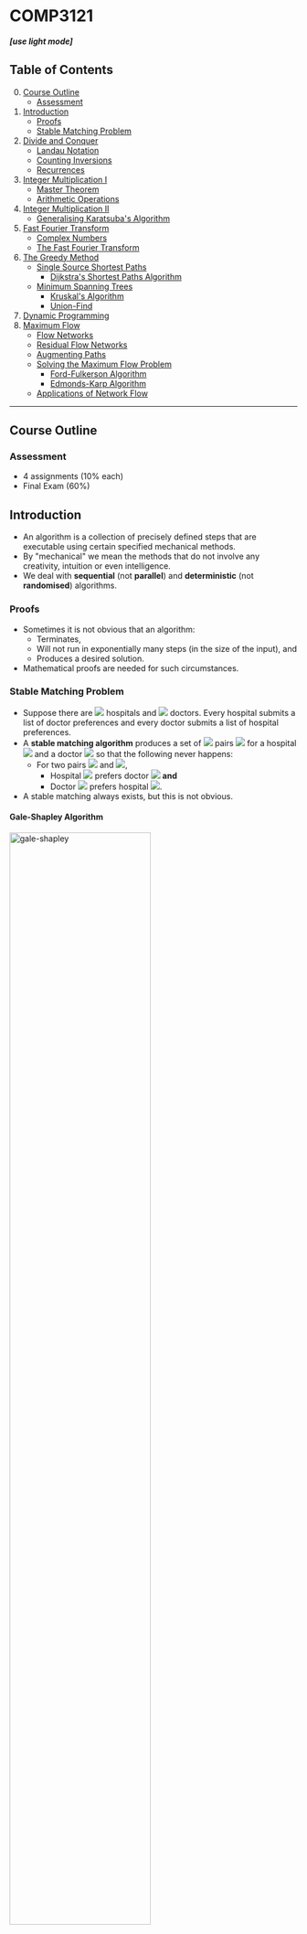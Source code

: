 # COMP3121

***[use light mode]***

## Table of Contents

0. [Course Outline](#course-outline)
    - [Assessment](#assessment)
1. [Introduction](#introduction)
    - [Proofs](#proofs)
    - [Stable Matching Problem](#stable-matching-problem)
2. [Divide and Conquer](#divide-and-conquer)
    - [Landau Notation](#landau-notation)
    - [Counting Inversions](#counting-inversions)
    - [Recurrences](#recurrences)
3. [Integer Multiplication I](#integer-multiplication-i)
    - [Master Theorem](#master-theorem)
    - [Arithmetic Operations](#arithmetic-operations)
4. [Integer Multiplication II](#integer-multiplication-ii)
    - [Generalising Karatsuba's Algorithm](#generalising-karatsubas-algorithm)
5. [Fast Fourier Transform](#fast-fourier-transform)
    - [Complex Numbers](#complex-numbers)
    - [The Fast Fourier Transform](#the-fast-fourier-transform)
6. [The Greedy Method](#the-greedy-method)
    - [Single Source Shortest Paths](#single-source-shortest-paths)
        * [Dijkstra's Shortest Paths Algorithm](#dijkstras-shortest-paths-algorithm)
    - [Minimum Spanning Trees](#minimum-spanning-trees)
        * [Kruskal's Algorithm](#kruskals-algorithm)
        * [Union-Find](#union-find)
7. [Dynamic Programming](#dynamic-programming)
8. [Maximum Flow](#maximum-flow)
    - [Flow Networks](#flow-networks)
    - [Residual Flow Networks](#residual-flow-networks)
    - [Augmenting Paths](#augmenting-paths)
    - [Solving the Maximum Flow Problem](#solving-the-maximum-flow-problem)
        * [Ford-Fulkerson Algorithm](#ford-fulkerson-algorithm)
        * [Edmonds-Karp Algorithm](#edmonds-karp-algorithm)
    - [Applications of Network Flow](#applications-of-network-flow)

***

## Course Outline

### Assessment

* 4 assignments (10% each)
* Final Exam (60%)

## Introduction

* An algorithm is a collection of precisely defined steps that are executable using certain specified mechanical methods.
* By "mechanical" we mean the methods that do not involve any creativity, intuition or even intelligence.
* We deal with **sequential** (not **parallel**) and **deterministic** (not **randomised**) algorithms.

### Proofs

* Sometimes it is not obvious that an algorithm:
    - Terminates,
    - Will not run in exponentially many steps (in the size of the input), and
    - Produces a desired solution.
* Mathematical proofs are needed for such circumstances.

### Stable Matching Problem

* Suppose there are <img src="https://render.githubusercontent.com/render/math?math=n"> hospitals and <img src="https://render.githubusercontent.com/render/math?math=n"> doctors. Every hospital submits a list of doctor preferences and every doctor submits a list of hospital preferences.
* A **stable matching algorithm** produces a set of <img src="https://render.githubusercontent.com/render/math?math=n"> pairs <img src="https://render.githubusercontent.com/render/math?math=(h, d)"> for a hospital <img src="https://render.githubusercontent.com/render/math?math=h"> and a doctor <img src="https://render.githubusercontent.com/render/math?math=d"> so that the following never happens:
    - For two pairs <img src="https://render.githubusercontent.com/render/math?math=p = (h, d)"> and <img src="https://render.githubusercontent.com/render/math?math=p' = (h', d')">,
        * Hospital <img src="https://render.githubusercontent.com/render/math?math=h"> prefers doctor <img src="https://render.githubusercontent.com/render/math?math=d'"> **and**
        * Doctor <img src="https://render.githubusercontent.com/render/math?math=d'"> prefers hospital <img src="https://render.githubusercontent.com/render/math?math=h">.
* A stable matching always exists, but this is not obvious.

#### Gale-Shapley Algorithm

<img src="images/gale-shapley.png" alt="gale-shapley" width="70%"/>

* Claims to prove:
    - The algorithm terminates after <img src="https://render.githubusercontent.com/render/math?math=\le n^2"> iterations of the loop.
    - The algorithm produces a matching.
    - The matching is stable.

## Divide and Conquer

### Landau Notation

#### Big-O Notation

* We say <img src="https://render.githubusercontent.com/render/math?math=f(n) = O(g(n))"> if there exists positive constants <img src="https://render.githubusercontent.com/render/math?math=C"> and <img src="https://render.githubusercontent.com/render/math?math=N"> such that <img src="https://render.githubusercontent.com/render/math?math=0 \le f(n) \le C g(n)"> for all <img src="https://render.githubusercontent.com/render/math?math=n \ge N">.
* <img src="https://render.githubusercontent.com/render/math?math=g(n)"> is said to be an **asymptotic upper bound** for <img src="https://render.githubusercontent.com/render/math?math=f(n)">.
* Useful to (over-)estimate the complexity of a particular algorithm.

#### Big-<img src="https://render.githubusercontent.com/render/math?math=\Omega"> Notation

* We say <img src="https://render.githubusercontent.com/render/math?math=f(n) = \Omega(g(n))"> if there exists positive constants <img src="https://render.githubusercontent.com/render/math?math=C"> and <img src="https://render.githubusercontent.com/render/math?math=N"> such that <img src="https://render.githubusercontent.com/render/math?math=0 \le C g(n) \le f(n)"> for all <img src="https://render.githubusercontent.com/render/math?math=n \ge N">.
* <img src="https://render.githubusercontent.com/render/math?math=g(n)"> is said to be an **asymptotic lower bound** for <img src="https://render.githubusercontent.com/render/math?math=f(n)">.
* Useful to say that an algorithm runs in at least <img src="https://render.githubusercontent.com/render/math?math=\Omega(g(n))">.

#### Properties

* <img src="https://render.githubusercontent.com/render/math?math=f(n) = \Omega(g(n))"> if and only if <img src="https://render.githubusercontent.com/render/math?math=g(n) = O(f(n))">.
* We say <img src="https://render.githubusercontent.com/render/math?math=f(n) = \Theta(g(n))"> if <img src="https://render.githubusercontent.com/render/math?math=f(n) = O(g(n))"> and <img src="https://render.githubusercontent.com/render/math?math=f(n) = \Omega(g(n))">. That is, <img src="https://render.githubusercontent.com/render/math?math=f(n)"> and <img src="https://render.githubusercontent.com/render/math?math=g(n)"> have the same asymptotic growth rate.
* **Sum property:**
    - If <img src="https://render.githubusercontent.com/render/math?math=f_1 = O(g_1)"> and <img src="https://render.githubusercontent.com/render/math?math=f_2 = O(g_2)">, then <img src="https://render.githubusercontent.com/render/math?math=f_1 %2B f_2 = O(g_1 %2B g_2)">.
* **Product property:**
    - If <img src="https://render.githubusercontent.com/render/math?math=f_1 = O(g_1)"> and <img src="https://render.githubusercontent.com/render/math?math=f_2 = O(g_2)">, then <img src="https://render.githubusercontent.com/render/math?math=f_1 \cdot f_2 = O(g_1 \cdot g_2)">.
    - If <img src="https://render.githubusercontent.com/render/math?math=f = O(g)"> and <img src="https://render.githubusercontent.com/render/math?math=\lambda"> is a constant, then <img src="https://render.githubusercontent.com/render/math?math=\lambda \cdot f = O(g)">.
* These properties also hold for <img src="https://render.githubusercontent.com/render/math?math=\Omega">, <img src="https://render.githubusercontent.com/render/math?math=\Theta">, <img src="https://render.githubusercontent.com/render/math?math=o">, or <img src="https://render.githubusercontent.com/render/math?math=\omega">.
* <img src="https://render.githubusercontent.com/render/math?math=\log_a{n} = \Theta(\log_b{n})">, that is, logarithms of any base are interchangeable in asymptotic notation. For this reason we typically write <img src="https://render.githubusercontent.com/render/math?math=\log{n}"> instead.

### Counting Inversions

* Suppose there are <img src="https://render.githubusercontent.com/render/math?math=m"> users ranking the same set of <img src="https://render.githubusercontent.com/render/math?math=n"> movies. We want to determine for any two users <img src="https://render.githubusercontent.com/render/math?math=A"> and <img src="https://render.githubusercontent.com/render/math?math=B"> how similar their tastes are.
* Enumerate the movies on <img src="https://render.githubusercontent.com/render/math?math=B">'s list. For movie <img src="https://render.githubusercontent.com/render/math?math=i"> on <img src="https://render.githubusercontent.com/render/math?math=B">'s list we denote the position of that movie on <img src="https://render.githubusercontent.com/render/math?math=A">'s list as <img src="https://render.githubusercontent.com/render/math?math=a(i)">.

![inversions](images/inversions.png)

* A good measure of the degree of similarity between users <img src="https://render.githubusercontent.com/render/math?math=A"> and <img src="https://render.githubusercontent.com/render/math?math=B"> is to count the number of **inversions**.
* Inversions are the total number of pairs of movies <img src="https://render.githubusercontent.com/render/math?math=i">, <img src="https://render.githubusercontent.com/render/math?math=j"> such that movie <img src="https://render.githubusercontent.com/render/math?math=i"> precedes movie <img src="https://render.githubusercontent.com/render/math?math=j"> on <img src="https://render.githubusercontent.com/render/math?math=B">'s list but movie <img src="https://render.githubusercontent.com/render/math?math=j"> is higher than movie <img src="https://render.githubusercontent.com/render/math?math=i"> on <img src="https://render.githubusercontent.com/render/math?math=A">'s list.
    - That is, <img src="https://render.githubusercontent.com/render/math?math=i < j"> but <img src="https://render.githubusercontent.com/render/math?math=a(i) > a(j)">.
    - For example, 4 and 7 form an inversion because <img src="https://render.githubusercontent.com/render/math?math=5 = a(7) < a(4) = 8">.
* The brute force approach is a quadratic time algorithm <img src="https://render.githubusercontent.com/render/math?math=T(n) = \Theta(n^2)">. A divide and conquer approach can achieve time <img src="https://render.githubusercontent.com/render/math?math=O(n\log{n})">.
* We do a modified **merge sort** algorithm where we count inversions at the merge step.

![inversion-counting](images/inversion-counting.png)

* Each time we reach an element of <img src="https://render.githubusercontent.com/render/math?math=A_{hi}">, each remaining element to be merged in <img src="https://render.githubusercontent.com/render/math?math=A_{lo}"> counts as an inversion. In this diagram, when we merge 6 there are 5 remaining elements in <img src="https://render.githubusercontent.com/render/math?math=A_{lo}"> so we add 5 inversions.
* We add this number of inversions (across <img src="https://render.githubusercontent.com/render/math?math=A_{lo}"> and <img src="https://render.githubusercontent.com/render/math?math=A_{hi}">) to the number of inversions within <img src="https://render.githubusercontent.com/render/math?math=A_{lo}"> and <img src="https://render.githubusercontent.com/render/math?math=A_{hi}"> themselves.

### Recurrences

* Recurrences arise in estimations of time complexity of divide and conquer algorithms.
* Counting inversions in an array <img src="https://render.githubusercontent.com/render/math?math=A"> of size <img src="https://render.githubusercontent.com/render/math?math=n"> requires recursing on each half of the array (<img src="https://render.githubusercontent.com/render/math?math=A_{lo}"> and <img src="https://render.githubusercontent.com/render/math?math=A_{hi}">) and counting inversions across the partition in linear time.
    - <img src="https://render.githubusercontent.com/render/math?math=T(n) = 2T(\frac{n}{2}) %2B cn">
* Suppose a divide and conquer algorithm reduces a problem of size <img src="https://render.githubusercontent.com/render/math?math=n"> to <img src="https://render.githubusercontent.com/render/math?math=a"> many problems of smaller size <img src="https://render.githubusercontent.com/render/math?math=n/b"> with overhead cost <img src="https://render.githubusercontent.com/render/math?math=f(n)"> to split up the problem and combine the solutions.
    - <img src="https://render.githubusercontent.com/render/math?math=T(n) = aT(\frac{n}{b}) %2B f(n)">
    - Depth of recursion <img src="https://render.githubusercontent.com/render/math?math=\log_b{n}">
* To estimate an algorithm's efficiency we do not need the exact solution of a recurrence. We only need the **growth rate** of the solution (asymptotic behaviour) and the approximate **sizes of the constants** involved. (**Master Theorem**)

## Integer Multiplication I

### Master Theorem

* <img src="https://render.githubusercontent.com/render/math?math=T(n) = aT(\frac{n}{b}) %2B f(n)">
* Define the **critical exponent** <img src="https://render.githubusercontent.com/render/math?math=c^* = \log_b{a}"> and the **critical polynomial** <img src="https://render.githubusercontent.com/render/math?math=n^{c^*}">.

#### Theorem

> 1. If <img src="https://render.githubusercontent.com/render/math?math=f(n) = O(n^{c^* - \epsilon})"> for some <img src="https://render.githubusercontent.com/render/math?math=\epsilon > 0">, then <img src="https://render.githubusercontent.com/render/math?math=T(n) = \Theta(n^{c^*})">.
> 2. If <img src="https://render.githubusercontent.com/render/math?math=f(n) = \Theta(n^{c^*})">, then <img src="https://render.githubusercontent.com/render/math?math=T(n) = \Theta(n^{c^*}\log{n})">.
> 3. If <img src="https://render.githubusercontent.com/render/math?math=f(n) = \Omega(n^{c^* %2B \epsilon})"> for some <img src="https://render.githubusercontent.com/render/math?math=\epsilon > 0">, **and** for some <img src="https://render.githubusercontent.com/render/math?math=c < 1"> and some <img src="https://render.githubusercontent.com/render/math?math=n_0">, <img src="https://render.githubusercontent.com/render/math?math=af(\frac{n}{b}) \leq cf(n)"> holds for all <img src="https://render.githubusercontent.com/render/math?math=n > n_0">, then <img src="https://render.githubusercontent.com/render/math?math=T(n) = \Theta(f(n))">.
> 4. If none of these conditions hold, the Master Theorem is not applicable.

* <img src="https://render.githubusercontent.com/render/math?math=f(n) = \Omega(n^{c^* %2B \epsilon})"> is a consequence of <img src="https://render.githubusercontent.com/render/math?math=af(\frac{n}{b}) \leq cf(n)">.

#### Example

* Let <img src="https://render.githubusercontent.com/render/math?math=T(n) = 4T(\frac{n}{2}) %2B n">.
* The critical exponent is <img src="https://render.githubusercontent.com/render/math?math=c^* = \log_b{a} = \log_2{4} = 2"> so the critical polynomial is <img src="https://render.githubusercontent.com/render/math?math=n^2">.
* <img src="https://render.githubusercontent.com/render/math?math=f(n) = n = O(n^{2 - \epsilon})"> for small <img src="https://render.githubusercontent.com/render/math?math=\epsilon">. (**Case 1**)
* Therefore <img src="https://render.githubusercontent.com/render/math?math=T(n) = \Theta(n^2)">.

### Arithmetic Operations

#### Addition

```
  C C C C C    carry
    X X X X X  first integer
+   X X X X X  second integer
-------------
  X X X X X X  result
```

* Adding 3 bits can be done in constant time and so the entire algorithm runs in linear time <img src="https://render.githubusercontent.com/render/math?math=O(n)">.
* There is no asymptotically faster algorithm to add two <img src="https://render.githubusercontent.com/render/math?math=n">-bit numbers because we have to read every bit of the input.

#### Multiplication

```
        X X X X  first integer
      * X X X X  second integer
      ---------
        X X X X  O(n^2) intermediate operations:
      X X X X      O(n^2) elementary multiplications
    X X X X        O(n^2) elementary additions
  X X X X
---------------
X X X X X X X X  result of length 2n
```

* Assume two `X`'s can be multiplied in <img src="https://render.githubusercontent.com/render/math?math=O(1)"> time.
* The above procedure runs in time <img src="https://render.githubusercontent.com/render/math?math=O(n^2)">.
* It is not known whether we can multiply two <img src="https://render.githubusercontent.com/render/math?math=n">-bit numbers in linear time.
* We can use divide and conquer to achieve faster than quadratic time.

#### Applying Divide and Conquer to Multiplication of Large Integers

* Split the two input numbers <img src="https://render.githubusercontent.com/render/math?math=A"> and <img src="https://render.githubusercontent.com/render/math?math=B"> into halves:
    - <img src="https://render.githubusercontent.com/render/math?math=A_0, B_0"> - the least significant <img src="https://render.githubusercontent.com/render/math?math=n/2"> bits.
    - <img src="https://render.githubusercontent.com/render/math?math=A_1, B_1"> - the most significant <img src="https://render.githubusercontent.com/render/math?math=n/2"> bits.
* <img src="https://render.githubusercontent.com/render/math?math=A = A_1 2^{n/2} %2B A_0">
* <img src="https://render.githubusercontent.com/render/math?math=B = B_1 2^{n/2} %2B B_0">
* <img src="https://render.githubusercontent.com/render/math?math=AB = A_1 B_1 2^n %2B (A_1 B_0 %2B A_0 B_1) 2^{n/2} %2B A_0 B_0">
* The 4 products <img src="https://render.githubusercontent.com/render/math?math=A_1 B_1">, <img src="https://render.githubusercontent.com/render/math?math=A_1 B_0">, <img src="https://render.githubusercontent.com/render/math?math=A_0 B_1"> and <img src="https://render.githubusercontent.com/render/math?math=A_0 B_0"> can be calculated recursively in the same manner.
* Each multiplication of two <img src="https://render.githubusercontent.com/render/math?math=n"> digit numbers is replaced by four multiplications of <img src="https://render.githubusercontent.com/render/math?math=n/2"> digit numbers. With the linear overhead to shift and add: <img src="https://render.githubusercontent.com/render/math?math=T(n) = 4T(n/2) %2B cn">.
* The critical exponent <img src="https://render.githubusercontent.com/render/math?math=c^* = \log_2{4} = 2"> so the critical polynomial is <img src="https://render.githubusercontent.com/render/math?math=n^2">. Then, <img src="https://render.githubusercontent.com/render/math?math=f(n) = cn = O(n^{2 - \epsilon})">. (**Case 1**)
* Therefore <img src="https://render.githubusercontent.com/render/math?math=T(n) = \Theta(n^2)">. We gained nothing from divide and conquer.

#### The Karatsuba Trick

* In 1960, Anatoly Karatsuba found an algorithm (later called "divide and conquer") that multiplies two <img src="https://render.githubusercontent.com/render/math?math=n">-digit numbers in <img src="https://render.githubusercontent.com/render/math?math=\Theta(n^{\log_2{3}}) \approx \Theta(n^{1.58...})">.
* Previously we saw that <img src="https://render.githubusercontent.com/render/math?math=AB = A_1 B_1 2^n %2B (A_1 B_0 %2B A_0 B_1) 2^{n/2} %2B A_0 B_0">.
* But rearranging, <img src="https://render.githubusercontent.com/render/math?math=AB = A_1 B_1 2^n %2B ((A_1 %2B A_0)(B_1 %2B B_0) - A_1 B_1 - A_0 B_0) 2^{n/2} %2B A_0 B_0">.
    - We save one multiplication at each round of recursion.
* 3 products <img src="https://render.githubusercontent.com/render/math?math=A_1 B_1">, <img src="https://render.githubusercontent.com/render/math?math=A_0 B_0"> and <img src="https://render.githubusercontent.com/render/math?math=(A_1 %2B A_0)(B_1 %2B B_0)">.
* <img src="https://render.githubusercontent.com/render/math?math=T(n) = 3T(n/2) %2B cn \implies T(n) = \Theta(n^{\log_2{3}}) = o(n^2)">

## Integer Multiplication II

### Generalising Karatsuba's Algorithm

* We try dividing the numbers <img src="https://render.githubusercontent.com/render/math?math=A">, <img src="https://render.githubusercontent.com/render/math?math=B"> into 3 pieces. With <img src="https://render.githubusercontent.com/render/math?math=k = n/3">,
    - <img src="https://render.githubusercontent.com/render/math?math=A = A_2 2^{2k} %2B A_1 2^k %2B A_0">, and
    - <img src="https://render.githubusercontent.com/render/math?math=B = B_2 2^{2k} %2B B_1 2^k %2B B_0">.
* The product <img src="https://render.githubusercontent.com/render/math?math=AB"> yields 5 coefficients and 9 products:
    - <img src="https://render.githubusercontent.com/render/math?math=AB = A_2 B_2 2^{4k} %2B (A_2 B_1 %2B A_1 B_2) 2^{3k} %2B (A_2 B_0 %2B A_1 B_1 %2B A_0 B_2) 2^{2k} %2B (A_1 B_0 %2B A_0 B_1) 2^k %2B A_0 B_0">
    - <img src="https://render.githubusercontent.com/render/math?math=C_4 = A_2 B_2">
    - <img src="https://render.githubusercontent.com/render/math?math=C_3 = A_2 B_1 %2B A_1 B_2">
    - <img src="https://render.githubusercontent.com/render/math?math=C_2 = A_2 B_0 %2B A_1 B_1 %2B A_0 B_2">
    - <img src="https://render.githubusercontent.com/render/math?math=C_1 = A_1 B_0 %2B A_0 B_1">
    - <img src="https://render.githubusercontent.com/render/math?math=C_0 = A_0 B_0">
    - These coefficients resemble **multiplying polynomials**.
* Write <img src="https://render.githubusercontent.com/render/math?math=P_A(x) = A_2 x^2 %2B A_1 x %2B A_0"> and <img src="https://render.githubusercontent.com/render/math?math=P_B(x) = B_2 x^2 %2B B_1 x %2B B_0"> where <img src="https://render.githubusercontent.com/render/math?math=A = P_A(2^k)"> and <img src="https://render.githubusercontent.com/render/math?math=B = P_B(2^k)">. We seek the coefficients of <img src="https://render.githubusercontent.com/render/math?math=P_C(x) = P_A(x) P_B(x)">.
* Let <img src="https://render.githubusercontent.com/render/math?math=P_C(x) = C_4 x^4 %2B C_3 x^3 %2B C_2 x^2 %2B C_1 x %2B C_0">.
* Since <img src="https://render.githubusercontent.com/render/math?math=P_C(x)"> is of degree 4, we need 5 values to **uniquely determine** it. For simplicity, we choose <img src="https://render.githubusercontent.com/render/math?math=-2, -1, 0, 1, 2">.
* We reconstruct <img src="https://render.githubusercontent.com/render/math?math=P_C(x)"> by evaluating <img src="https://render.githubusercontent.com/render/math?math=P_C(-2) = P_A(-2) P_B(-2)"> and <img src="https://render.githubusercontent.com/render/math?math=P_C(-1)">, <img src="https://render.githubusercontent.com/render/math?math=P_C(0)">, <img src="https://render.githubusercontent.com/render/math?math=P_C(1)">, <img src="https://render.githubusercontent.com/render/math?math=P_C(2)"> in a similar way.
* For <img src="https://render.githubusercontent.com/render/math?math=P_A(x) = A_2x^2 %2B A_1x %2B A_0"> we have,
    - <img src="https://render.githubusercontent.com/render/math?math=P_A(-2) = 4A_2 - 2A_1 %2B A_0">
    - <img src="https://render.githubusercontent.com/render/math?math=P_A(-1) = A_2 - A_1 %2B A_0">
    - <img src="https://render.githubusercontent.com/render/math?math=P_A(0) = A_0">
    - <img src="https://render.githubusercontent.com/render/math?math=P_A(1) = A_2 %2B A_1 %2B A_0">
    - <img src="https://render.githubusercontent.com/render/math?math=P_A(2) = 4A_2 %2B 2A_1 %2B A_0">
    - These only involve a constant number of additions (linear time).
* We require only 5 multiplications of large <img src="https://render.githubusercontent.com/render/math?math=n/3">-bit numbers:
    - <img src="https://render.githubusercontent.com/render/math?math=P_C(-2) = P_A(-2)P_B(-2)">
    - <img src="https://render.githubusercontent.com/render/math?math=P_C(-1) = P_A(-1)P_B(-1)">
    - <img src="https://render.githubusercontent.com/render/math?math=P_C(0) = P_A(0)P_B(0)">
    - <img src="https://render.githubusercontent.com/render/math?math=P_C(1) = P_A(1)P_B(1)">
    - <img src="https://render.githubusercontent.com/render/math?math=P_C(2) = P_A(2)P_B(2)">
* To go from these 5 values to the coefficients that we seek, we solve a system of 5 linear equations in 5 variables:
    - <img src="https://render.githubusercontent.com/render/math?math=P_C(-2) = C_4(-2)^4 %2B C_3(-2)^3 %2B C_2(-2)^2 %2B C_1(-2) %2B C_0">
    - <img src="https://render.githubusercontent.com/render/math?math=P_C(-1) = C_4(-1)^4 %2B C_3(-1)^3 %2B C_2(-1)^2 %2B C_1(-1) %2B C_0">
    - <img src="https://render.githubusercontent.com/render/math?math=P_C(0) = C_4(0)^4 %2B C_3(0)^3 %2B C_2(0)^2 %2B C_1(0) %2B C_0">
    - <img src="https://render.githubusercontent.com/render/math?math=P_C(1) = C_4(1)^4 %2B C_3(1)^3 %2B C_2(1)^2 %2B C_1(1) %2B C_0">
    - <img src="https://render.githubusercontent.com/render/math?math=P_C(2) = C_4(2)^4 %2B C_3(2)^3 %2B C_2(2)^2 %2B C_1(2) %2B C_0">
* Using Gaussian elimination,
    * <img src="https://render.githubusercontent.com/render/math?math=C_0 = P_C(0)">
    * <img src="https://render.githubusercontent.com/render/math?math=C_1 = \frac{1}{12}[P_C(-2) - 8P_C(-1) %2B 8P_C(1) - P_C(2)]">
    * <img src="https://render.githubusercontent.com/render/math?math=C_2 = \frac{1}{24}[-P_C(-2) %2B 16P_C(-1) - 30P_C(0) %2B 16P_C(1) - P_C(2)]">
    * <img src="https://render.githubusercontent.com/render/math?math=C_3 = \frac{1}{12}[-P_C(-2) %2B 2P_C(-1) - 2P_C(1) %2B P_C(2)]">
    * <img src="https://render.githubusercontent.com/render/math?math=C_4 = \frac{1}{24}[P_C(-2) - 4P_C(-1) %2B 6P_C(0) - 4P_C(1) %2B P_C(2)]">
    * These expressions do not involve any multiplications of two large numbers and thus can be done in linear <img src="https://render.githubusercontent.com/render/math?math=O(n)"> time, where <img src="https://render.githubusercontent.com/render/math?math=n"> is the number of bits.
* With these coefficients, we can form the polynomial <img src="https://render.githubusercontent.com/render/math?math=P_C(x)"> and then compute <img src="https://render.githubusercontent.com/render/math?math=P_C(2^k)"> in linear time using bitwise shifts of the coefficients and a constant number of additions.
* Thus, we obtain <img src="https://render.githubusercontent.com/render/math?math=AB"> with only **5 multiplications**.
* Instead of multiplying two <img src="https://render.githubusercontent.com/render/math?math=n">-bit numbers, we do 5 multiplications of <img src="https://render.githubusercontent.com/render/math?math=n/3">-bit numbers with an overhead of additions, shifts, etc. all in linear time <img src="https://render.githubusercontent.com/render/math?math=cn">, so: <img src="https://render.githubusercontent.com/render/math?math=T(n) = 5T(n/3) %2B cn"> which by the Master Theorem gives <img src="https://render.githubusercontent.com/render/math?math=T(n) = \Theta(n^{\log_3{5}}) = O(n^{1.47})">.
* The original Karatsuba algorithm runs in <img src="https://render.githubusercontent.com/render/math?math=n^{1.58}"> and so we got a significantly faster algorithm.

#### The General Case I

* We generalise this and slice <img src="https://render.githubusercontent.com/render/math?math=A"> and <img src="https://render.githubusercontent.com/render/math?math=B"> into <img src="https://render.githubusercontent.com/render/math?math=p %2B 1"> many slices of <img src="https://render.githubusercontent.com/render/math?math=k"> bits. That is, <img src="https://render.githubusercontent.com/render/math?math=A"> and <img src="https://render.githubusercontent.com/render/math?math=B"> have <img src="https://render.githubusercontent.com/render/math?math=n = (p %2B 1)k"> bits.
* <img src="https://render.githubusercontent.com/render/math?math=A = A_p2^{pk} %2B A_{p-1}2^{(p-1)k} %2B \ldots %2B A_1 2^k %2B A_0">
* <img src="https://render.githubusercontent.com/render/math?math=B = B_p2^{pk} %2B B_{p-1}2^{(p-1)k} %2B \ldots %2B B_1 2^k %2B B_0">
* Then, <img src="https://render.githubusercontent.com/render/math?math=AB = \sum_{t=0}^{2p}\left(\sum_{i%2Bj=t}A_iB_j\right)2^{tk} = \sum_{t=0}^{2p}C_t2^{tk}">.
* As before, we form the polynomials <img src="https://render.githubusercontent.com/render/math?math=P_A(x)"> and <img src="https://render.githubusercontent.com/render/math?math=P_B(x)"> and let <img src="https://render.githubusercontent.com/render/math?math=P_C(x) = P_A(x)P_B(x)">.
* <img src="https://render.githubusercontent.com/render/math?math=P_C(x)"> is of degree <img src="https://render.githubusercontent.com/render/math?math=2p"> so we can evaluate <img src="https://render.githubusercontent.com/render/math?math=P_C(x_0) = P_A(x_0)P_B(x_0)"> at <img src="https://render.githubusercontent.com/render/math?math=2p %2B 1"> points, say <img src="https://render.githubusercontent.com/render/math?math=-p, \ldots, p">, and then reconstruct the polynomial from these values.

#### Convolution

* Define vectors <img src="https://render.githubusercontent.com/render/math?math=\vec{v} = (v_0, \ldots, v_r)"> and <img src="https://render.githubusercontent.com/render/math?math=\vec{w} = (w_0, \ldots, w_s)">. Then let <img src="https://render.githubusercontent.com/render/math?math=\vec{u} = (u_0, \ldots, u_{r%2Bs})"> such that <img src="https://render.githubusercontent.com/render/math?math=u_t = \sum_{i%2Bj=t}v_iw_j">. <img src="https://render.githubusercontent.com/render/math?math=\vec{u}"> is said to be the **linear convolution** of <img src="https://render.githubusercontent.com/render/math?math=\vec{v}"> and <img src="https://render.githubusercontent.com/render/math?math=\vec{w}">, denoted <img src="https://render.githubusercontent.com/render/math?math=\vec{u} = \vec{v} \star \vec{w}">.
* If we form polynomials with coefficients from <img src="https://render.githubusercontent.com/render/math?math=\vec{v}"> and <img src="https://render.githubusercontent.com/render/math?math=\vec{w}">, their product has coefficients given by <img src="https://render.githubusercontent.com/render/math?math=\vec{u}">.

#### The General Case II

* Evaluating <img src="https://render.githubusercontent.com/render/math?math=P_A(x_0)"> takes linear time <img src="https://render.githubusercontent.com/render/math?math=\Theta(k)"> since it requires <img src="https://render.githubusercontent.com/render/math?math=O(p^2)"> multiplications of a <img src="https://render.githubusercontent.com/render/math?math=k">-bit number <img src="https://render.githubusercontent.com/render/math?math=A_i"> by a constant.
* We then multiply large numbers <img src="https://render.githubusercontent.com/render/math?math=2p%2B1"> times <img src="https://render.githubusercontent.com/render/math?math=P_C(x_0) = P_A(x_0)P_B(x_0)">.
* We reconstruct these <img src="https://render.githubusercontent.com/render/math?math=2p %2B 1"> values of <img src="https://render.githubusercontent.com/render/math?math=P_C(x)"> to get the coefficients of the polynomial which requires <img src="https://render.githubusercontent.com/render/math?math=O(p^2)"> multiplications of a constant by a large number, which is linear time.
* At the multiplication step, <img src="https://render.githubusercontent.com/render/math?math=P_A(x) = A_px^p %2B A_{p-1}x^{p-1} %2B \ldots %2B A_0">.
    - Each <img src="https://render.githubusercontent.com/render/math?math=A_i"> is a <img src="https://render.githubusercontent.com/render/math?math=k">-bit number.
    - Each term <img src="https://render.githubusercontent.com/render/math?math=x^i"> has absolute value at most <img src="https://render.githubusercontent.com/render/math?math=p^p">.
    - There are <img src="https://render.githubusercontent.com/render/math?math=p %2B 1"> such terms.
* Therefore, <img src="https://render.githubusercontent.com/render/math?math=|P_A(x)| < (p%2B1)p^p2^k"> and so <img src="https://render.githubusercontent.com/render/math?math=\log_2|P_A(x)| < \log_2((p%2B1)p^p) %2B k">. Letting <img src="https://render.githubusercontent.com/render/math?math=s = \lfloor \log_2((p%2B1)p^p) \rfloor">, we see that the function values are <img src="https://render.githubusercontent.com/render/math?math=(k%2Bs)">-bit numbers, where <img src="https://render.githubusercontent.com/render/math?math=s"> is a constant.
* We have reduced a multiplication of two <img src="https://render.githubusercontent.com/render/math?math=n">-digit numbers to <img src="https://render.githubusercontent.com/render/math?math=2p %2B 1"> multiplications of <img src="https://render.githubusercontent.com/render/math?math=(k %2B s)">-digit numbers plus a linear overhead of additions, splitting, etc, so: <img src="https://render.githubusercontent.com/render/math?math=T(n) = (2p %2B 1)T\left(\frac{n}{p%2B1} %2B s\right) %2B \Theta(n)">.
* We ignore the constant <img src="https://render.githubusercontent.com/render/math?math=s"> and apply the Master Theorem to get <img src="https://render.githubusercontent.com/render/math?math=T(n) = \Theta(n^{\log_{p%2B1}(2p%2B1)})">.
* Note that <img src="https://render.githubusercontent.com/render/math?math=\log_{p%2B1}(2p%2B1) < \log_{p%2B1}2(p%2B1) = 1 %2B 1/\log_2(p%2B1)"> which can be made arbitrarily close to 1 by choosing a sufficiently large <img src="https://render.githubusercontent.com/render/math?math=p">.
* Therefore using a large enough number of slices allows us to get a runtime arbitarily **close to linear time**.
* However, for large <img src="https://render.githubusercontent.com/render/math?math=p">, evaluating <img src="https://render.githubusercontent.com/render/math?math=P_A(p) = A_pp^p %2B \ldots %2B A_0"> involves an **extremely large constant factor** <img src="https://render.githubusercontent.com/render/math?math=p^p">, resulting in a slow algorithm despite the fact that asymptotic bounds improve as <img src="https://render.githubusercontent.com/render/math?math=p"> increases.
* For this reason, Python implements multiplication of large numbers only using two slices (the original Karatsuba algorithm).

## Fast Fourier Transform

#### Context

* In our strategy to multiply polynomials fast, we:
    - Evaluated <img src="https://render.githubusercontent.com/render/math?math=P_A(x)"> and <img src="https://render.githubusercontent.com/render/math?math=P_B(x)"> at <img src="https://render.githubusercontent.com/render/math?math=2n %2B 1"> distinct points <img src="https://render.githubusercontent.com/render/math?math=x_0, \ldots, x_{2n}">,
    - Multiplied them point by point using <img src="https://render.githubusercontent.com/render/math?math=2n %2B 1"> multiplications of large numbers to get <img src="https://render.githubusercontent.com/render/math?math=2n %2B 1"> values of <img src="https://render.githubusercontent.com/render/math?math=P_C(x)">, and
    - Reconstructed the coefficients of <img src="https://render.githubusercontent.com/render/math?math=P_C(x) = C_{2n}x^{2n} %2B \ldots %2B C_1 x %2B C_0">.
* Previously we chose <img src="https://render.githubusercontent.com/render/math?math=x_0, \ldots, x_{2n}"> to be the <img src="https://render.githubusercontent.com/render/math?math=2n %2B 1"> integers <img src="https://render.githubusercontent.com/render/math?math=-n, \ldots, n"> which required us to compute values such as <img src="https://render.githubusercontent.com/render/math?math=P_A(n) = A_0 %2B A_1 n %2B \ldots %2B A_n n^n">. As the value of <img src="https://render.githubusercontent.com/render/math?math=n"> increases, the value of <img src="https://render.githubusercontent.com/render/math?math=n^n"> explodes causing a rapid increase in the computational complexity of our polynomial multiplication algorithm.
* We want to choose values for <img src="https://render.githubusercontent.com/render/math?math=x_0, \ldots, x_{2n}"> to avoid the explosion of size when we evaluate <img src="https://render.githubusercontent.com/render/math?math=x_i^n"> while computing <img src="https://render.githubusercontent.com/render/math?math=P_A(x_i)">. We would like <img src="https://render.githubusercontent.com/render/math?math=|x_i^n| = 1"> but this cannot be achieved with real numbers.

### Complex Numbers

* To multiply complex numbers, we multiply the moduli and add the arguments.

> If <img src="https://render.githubusercontent.com/render/math?math=z = re^{i\theta}"> and <img src="https://render.githubusercontent.com/render/math?math=w = se^{i\phi}">, then <img src="https://render.githubusercontent.com/render/math?math=zw = (rs)e^{i(\theta %2B \phi)}">.
>
> **Corollary.**
> If <img src="https://render.githubusercontent.com/render/math?math=z = re^{i\theta}">, then <img src="https://render.githubusercontent.com/render/math?math=z^n = r^{n}e^{i(n\theta)}">.

#### Complex Roots of Unity

* We are interested in the solutions of <img src="https://render.githubusercontent.com/render/math?math=z^m = 1">, known as **roots of unity of order** <img src="https://render.githubusercontent.com/render/math?math=m">.
* Solving <img src="https://render.githubusercontent.com/render/math?math=r^{m}e^{i(m\theta)} = 1">, we see that <img src="https://render.githubusercontent.com/render/math?math=r^m = 1 \Rightarrow r = 1"> and <img src="https://render.githubusercontent.com/render/math?math=m\theta = 2\pi k \Rightarrow \theta = 2\pi k/m">.
* Let <img src="https://render.githubusercontent.com/render/math?math=\omega_m = e^{i2\pi /m}">. Then <img src="https://render.githubusercontent.com/render/math?math=z = \omega_m^k">, i.e. all roots of unity of order <img src="https://render.githubusercontent.com/render/math?math=m"> can be written as powers of <img src="https://render.githubusercontent.com/render/math?math=\omega_m">. We say that <img src="https://render.githubusercontent.com/render/math?math=\omega_m"> is a **primitive root of unity of order** <img src="https://render.githubusercontent.com/render/math?math=m">. Note that there are only <img src="https://render.githubusercontent.com/render/math?math=m"> distinct values here, as <img src="https://render.githubusercontent.com/render/math?math=\omega_m^m = \omega_m^0">.

> <img src="https://render.githubusercontent.com/render/math?math=\omega_m^k"> is a primitive root of unity of order <img src="https://render.githubusercontent.com/render/math?math=m"> if and only if <img src="https://render.githubusercontent.com/render/math?math=\gcd(m,k) = 1">.

* The product of two roots of unity of order <img src="https://render.githubusercontent.com/render/math?math=m"> is given by <img src="https://render.githubusercontent.com/render/math?math=\omega_m^i \omega_m^j = \omega_m^{i %2B j}"> which is itself a root of unity of the same order.
* The set of all roots of unity of order <img src="https://render.githubusercontent.com/render/math?math=m">, <img src="https://render.githubusercontent.com/render/math?math=\{1, \omega_m, \omega_m^2, \ldots, \omega_m^{m-1}\}"> is closed under multiplication (and by extension, under taking powers).

> **Cancellation Lemma.**
> For all positive integers <img src="https://render.githubusercontent.com/render/math?math=l">, <img src="https://render.githubusercontent.com/render/math?math=m"> and integers <img src="https://render.githubusercontent.com/render/math?math=k">, <img src="https://render.githubusercontent.com/render/math?math=\omega_{lm}^{lk} = \omega_m^k">.

### The Fast Fourier Transform

* Given 2 polynomials of degree at most <img src="https://render.githubusercontent.com/render/math?math=n">, <img src="https://render.githubusercontent.com/render/math?math=P_A(x) = A_n x^n %2B \ldots %2B A_0"> and <img src="https://render.githubusercontent.com/render/math?math=P_B(x) = B_n x^n %2B \ldots %2B B_0"> we evaluate <img src="https://render.githubusercontent.com/render/math?math=P_A(x)"> and <img src="https://render.githubusercontent.com/render/math?math=P_B(x)"> at <img src="https://render.githubusercontent.com/render/math?math=m = 2n %2B 1"> distinct points <img src="https://render.githubusercontent.com/render/math?math=\omega_m^0, \omega_m^1, \ldots, \omega_m^{m-1}">.

#### The Discrete Fourier Transform (DFT)

> * Let <img src="https://render.githubusercontent.com/render/math?math=A = \langle A_0, A_1, \ldots, A_{m-1} \rangle"> be a sequence of <img src="https://render.githubusercontent.com/render/math?math=m"> real or complex numbers, and let the corresponding polynomial be <img src="https://render.githubusercontent.com/render/math?math=P_A(x) = \sum_{j=0}^{m-1}A_j x^j">.
> * Let <img src="https://render.githubusercontent.com/render/math?math=\hat{A}_k = P_A(\omega_m^k)"> for all <img src="https://render.githubusercontent.com/render/math?math=0 \leq k \leq m - 1">, the values of <img src="https://render.githubusercontent.com/render/math?math=P_A"> at the roots of unity of order <img src="https://render.githubusercontent.com/render/math?math=m">.
> * The sequence of values <img src="https://render.githubusercontent.com/render/math?math=\hat{A} = \langle \hat{A}_0, \ldots, \hat{A}_{m-1} \rangle"> is called the **Discrete Fourier Transform (DFT)** of <img src="https://render.githubusercontent.com/render/math?math=A">.

* Our polynomials <img src="https://render.githubusercontent.com/render/math?math=P_A(x)"> and <img src="https://render.githubusercontent.com/render/math?math=P_B(x)"> have degree <img src="https://render.githubusercontent.com/render/math?math=n">, so the corresponding sequences of coefficients have only <img src="https://render.githubusercontent.com/render/math?math=n %2B 1"> terms.
* We defined the DFT of a sequence as having the same length as the original sequence and we must obtain the values at all <img src="https://render.githubusercontent.com/render/math?math=m"> roots of unity of order <img src="https://render.githubusercontent.com/render/math?math=m">.
* We do this by padding the sequences <img src="https://render.githubusercontent.com/render/math?math=A"> and <img src="https://render.githubusercontent.com/render/math?math=B"> with zeroes corresponding to the terms <img src="https://render.githubusercontent.com/render/math?math=0x^{n%2B1} %2B \ldots %2B 0x^{2n}"> since <img src="https://render.githubusercontent.com/render/math?math=m = 2n %2B 1">.
* The DFT <img src="https://render.githubusercontent.com/render/math?math=\hat{A}"> of a sequence <img src="https://render.githubusercontent.com/render/math?math=A"> can be computed *very fast* using a divide and conquer algorithm called the **Fast Fourier Transform**.

#### The Fast Fourier Transform (FFT)

* We can now compute the DFTs of the two 0-padded sequences:
    - <img src="https://render.githubusercontent.com/render/math?math=DFT(\langle A_0, \ldots, A_n, \underbrace{0, \ldots, 0}_{n} \rangle) = \langle \hat{A}_0, \hat{A}_1, \ldots, \hat{A}_{m-1} \rangle">
    - <img src="https://render.githubusercontent.com/render/math?math=DFT(\langle B_0, \ldots, B_n, \underbrace{0, \ldots, 0}_{n} \rangle) = \langle \hat{B}_0, \hat{B}_1, \ldots, \hat{B}_{m-1} \rangle">
* For each <img src="https://render.githubusercontent.com/render/math?math=k"> we multiply the corresponding values <img src="https://render.githubusercontent.com/render/math?math=\hat{A}_k = P_A(\omega_m^k)"> and <img src="https://render.githubusercontent.com/render/math?math=\hat{B}_k = P_B(\omega_m^k)">, obtaining <img src="https://render.githubusercontent.com/render/math?math=\hat{C}_k = \hat{A}_k \hat{B}_k = P_A(\omega_m^k)P_B(\omega_m^k) = P_C(\omega_m^k)">.
* We then use the **inverse transformation** for DFT, called **IDFT**, to recover the coefficients <img src="https://render.githubusercontent.com/render/math?math=\langle C_0, C_1, \ldots, C_{m-1} \rangle"> of the product polynomial <img src="https://render.githubusercontent.com/render/math?math=P_C(x)"> from the sequence <img src="https://render.githubusercontent.com/render/math?math=\langle \hat{C}_0, \ldots, \hat{C}_{m-1} \rangle">.
* We can assume that <img src="https://render.githubusercontent.com/render/math?math=m"> is a power of 2, otherwise we can pad <img src="https://render.githubusercontent.com/render/math?math=P_A(x)"> with zero coefficients until its number of coefficients becomes the nearest power of 2.

> For every <img src="https://render.githubusercontent.com/render/math?math=m"> which is not a power of 2, the smallest power of 2 larger or equal to <img src="https://render.githubusercontent.com/render/math?math=m"> is smaller than <img src="https://render.githubusercontent.com/render/math?math=2m">.

* **Problem.** Given a sequence <img src="https://render.githubusercontent.com/render/math?math=A = \langle A_0, \ldots, A_{m-1} \rangle">, compute its DFT, i.e. find the values <img src="https://render.githubusercontent.com/render/math?math=P_A(x)"> at <img src="https://render.githubusercontent.com/render/math?math=x = \omega_m^k"> for all <img src="https://render.githubusercontent.com/render/math?math=k"> such that <img src="https://render.githubusercontent.com/render/math?math=0 \leq k < m">.
* The idea is to use divide and conquer by splitting the polynomial <img src="https://render.githubusercontent.com/render/math?math=P_A(x)"> into the **even powers** and the **odd powers**:
    - <img src="https://render.githubusercontent.com/render/math?math=P_A(x) = A_0 %2B A_2 x^2 %2B A_4 (x^2)^2 %2B \ldots %2B A_{m-2} (x^2)^{m/2 - 1} %2B x(A_1 %2B A_3 x^2 %2B A_5 (x^2)^2 %2B \ldots %2B A_{m-1} (x^2)^{m/2 - 1})">
* Let us define <img src="https://render.githubusercontent.com/render/math?math=A^{[0]} = \langle A_0, A_2, \ldots, A_{m-2} \rangle"> and <img src="https://render.githubusercontent.com/render/math?math=A^{[1]} = \langle A_1, A_3, \ldots, A_{m-1} \rangle">. Note <img src="https://render.githubusercontent.com/render/math?math=m - 1"> is odd since we assume <img src="https://render.githubusercontent.com/render/math?math=m"> is a power of 2.
    - <img src="https://render.githubusercontent.com/render/math?math=P_{A^{[0]}}(y) = A_0 %2B A_2 y %2B A_4 y^2 %2B \ldots %2B A_{m-2} y^{m/2 - 1}">
    - <img src="https://render.githubusercontent.com/render/math?math=P_{A^{[1]}}(y) = A_1 %2B A_3 y %2B A_5 y^2 %2B \ldots %2B A_{m-1} y^{m/2 - 1}">
    - Hence, <img src="https://render.githubusercontent.com/render/math?math=P_A(x) = P_{A^{[0]}}(x^2) %2B xP_{A^{[1]}}(x^2)">.
    - The polynomials <img src="https://render.githubusercontent.com/render/math?math=P_{A^{[0]}}(y)"> and <img src="https://render.githubusercontent.com/render/math?math=P_{A^{[1]}}(y)"> each have <img src="https://render.githubusercontent.com/render/math?math=m/2"> coefficients while <img src="https://render.githubusercontent.com/render/math?math=P_A(x)"> has <img src="https://render.githubusercontent.com/render/math?math=m"> coefficients.
* We have reduced the problem from evaluating <img src="https://render.githubusercontent.com/render/math?math=P_A(x)"> with <img src="https://render.githubusercontent.com/render/math?math=m"> coefficients to evaluating two polynomials <img src="https://render.githubusercontent.com/render/math?math=P_{A^{[0]}}(y)"> and <img src="https://render.githubusercontent.com/render/math?math=P_{A^{[1]}}(y)"> each with <img src="https://render.githubusercontent.com/render/math?math=m/2"> coefficients at points <img src="https://render.githubusercontent.com/render/math?math=y = x^2 = \omega_m^{2k}">.
* Since <img src="https://render.githubusercontent.com/render/math?math=m"> is a power of 2, and hence even, we can use the cancellation lemma <img src="https://render.githubusercontent.com/render/math?math=y = \omega_m^{2k} = \omega_{m/2}^k"> to deduce that <img src="https://render.githubusercontent.com/render/math?math=y"> is a root of unity of order <img src="https://render.githubusercontent.com/render/math?math=m/2">.
    - Note <img src="https://render.githubusercontent.com/render/math?math=k"> goes up to <img src="https://render.githubusercontent.com/render/math?math=m - 1"> but there are only <img src="https://render.githubusercontent.com/render/math?math=m/2"> distinct roots of unity of order <img src="https://render.githubusercontent.com/render/math?math=m/2">. Thus we simplify the later terms as repetitions of the earlier terms.
* We can write <img src="https://render.githubusercontent.com/render/math?math=P_A(\omega_m^k) = P_{A^{[0]}}((\omega_m^k)^2) %2B \omega_m^k \cdot P_{A^{[1]}}((\omega_m^k)^2) = P_{A^{[0]}}(\omega_{m/2}^k) %2B \omega_m^k \cdot P_{A^{[1]}}(\omega_{m/2}^k)">.
    - We have reduced a problem of size <img src="https://render.githubusercontent.com/render/math?math=m"> to two such problems of size <img src="https://render.githubusercontent.com/render/math?math=m/2"> plus a linear overhead to multiply the <img src="https://render.githubusercontent.com/render/math?math=\omega_m^k"> terms.
* <img src="https://render.githubusercontent.com/render/math?math=T(m) = 2T(m/2) %2B cm"> which by **Case 2** of the Master Theorem gives <img src="https://render.githubusercontent.com/render/math?math=T(m) = \Theta(m\log{m}) = \Theta(n\log{n})"> since <img src="https://render.githubusercontent.com/render/math?math=m = 2n %2B 1">.
* FFT is a method of replacing <img src="https://render.githubusercontent.com/render/math?math=m^2"> many multiplications with a <img src="https://render.githubusercontent.com/render/math?math=\Theta(m\log{m})"> procedure.

#### The Inverse Fast Fourier Transform

* The evaluation of a polynomial <img src="https://render.githubusercontent.com/render/math?math=P_A(x) = A_0 %2B A_1 x %2B \ldots %2B A_{m-1}x^{m-1}"> at roots of unity <img src="https://render.githubusercontent.com/render/math?math=\omega_m^k"> of order <img src="https://render.githubusercontent.com/render/math?math=m"> can be represented by the matrix-vector product:
<img src="https://render.githubusercontent.com/render/math?math=\underbrace{\begin{pmatrix} 1 %26%26 1 %26%26 1 %26%26 \ldots %26%26 1 \\ 1 %26%26 \omega_m %26%26 \omega_m^2 %26%26 \ldots %26%26 \omega_m^{m-1} \\ 1 %26%26 \omega_m^2 %26%26 \omega_m^{2\cdot 2} %26%26 \ldots %26%26 \omega_m^{2(m-1)} \\ \vdots %26%26 \vdots %26%26 \vdots %26%26 \ddots %26%26 \vdots \\ 1 %26%26 \omega_m^{m-1} %26%26 \omega_m^{2(m-1)} %26%26 \ldots %26%26 \omega_m^{(m-1)(m-1)} \end{pmatrix}}_{M} \begin{pmatrix} A_0 \\ %0A A_1 \\ A_2 \\ \vdots \\ A_{m-1} \end{pmatrix} = \begin{pmatrix} P_A(1) \\ %0A P_A(\omega_m) \\ P_A(\omega_m^2) \\ \vdots \\ P_A(\omega_m^{m-1}) \end{pmatrix}">

* We need a way to reconstruct the coefficients from these values.
* Since <img src="https://render.githubusercontent.com/render/math?math=M"> is a square **Vandermonde matrix** with distinct rows, it is invertible, so:
<img src="https://render.githubusercontent.com/render/math?math=\begin{pmatrix} A_0 \\ A_1 \\ A_2 \\ \vdots \\ A_{m-1} \end{pmatrix} = M^{-1} \begin{pmatrix} P_A(1) \\ %0A P_A(\omega_m) \\ P_A(\omega_m^2) \\ \vdots \\ P_A(\omega_m^{m-1}) \end{pmatrix}">

> The inverse of matrix <img src="https://render.githubusercontent.com/render/math?math=M"> is found by simply changing the signs of the exponents and dividing by <img src="https://render.githubusercontent.com/render/math?math=m">.

* We get:
<img src="https://render.githubusercontent.com/render/math?math=\begin{pmatrix} A_0 \\ A_1 \\ A_2 \\ \vdots \\ A_{m-1} \end{pmatrix} = \frac{1}{m} \begin{pmatrix} 1 %26%26 1 %26%26 1 %26%26 \ldots %26%26 1 \\ %0A 1 %26%26 \omega_m^{-1} %26%26 \omega_m^{-2} %26%26 \ldots %26%26 \omega_m^{-(m-1)} \\ 1 %26%26 \omega_m^{-2} %26%26 \omega_m^{-2\cdot 2} %26%26 \ldots %26%26 \omega_m^{-2(m-1)} \\ \vdots %26%26 \vdots %26%26 \vdots %26%26 \ddots %26%26 \vdots \\ 1 %26%26 \omega_m^{-(m-1)} %26%26 \omega_m^{-2(m-1)} %26%26 \ldots %26%26 \omega_m^{-(m-1)(m-1)} \end{pmatrix} \begin{pmatrix} P_A(1) \\ %0A P_A(\omega_m) \\ P_A(\omega_m^2) \\ \vdots \\ P_A(\omega_m^{m-1}) \end{pmatrix}">

* This is not so different to the original matrix-vector product.
* The inverse FFT requires us to convert from the sequence of values <img src="https://render.githubusercontent.com/render/math?math=\langle P_A(1), P_A(\omega_m), P_A(\omega_m^2), \ldots, P_A(\omega_m^{m-1}) \rangle">, denoted by <img src="https://render.githubusercontent.com/render/math?math=\langle \hat{A}_0, \hat{A}_1, \ldots, \hat{A}_{m-1} \rangle"> back to the sequence of coefficients <img src="https://render.githubusercontent.com/render/math?math=\langle A_0, A_1, \ldots, A_{m-1} \rangle">.
* To do this we use the same FFT algorithm with 2 changes:
    - The root of unity <img src="https://render.githubusercontent.com/render/math?math=\omega_m"> is replaced by <img src="https://render.githubusercontent.com/render/math?math=\overline{\omega_m} = e^{-i(2\pi /m)}">, and
    - The resulting output values are divided by <img src="https://render.githubusercontent.com/render/math?math=m">.
* We can now compute the product <img src="https://render.githubusercontent.com/render/math?math=P_C(x) = P_A(x)P_B(x)"> of two polynomials <img src="https://render.githubusercontent.com/render/math?math=P_A(x)"> and <img src="https://render.githubusercontent.com/render/math?math=P_B(x)"> in time <img src="https://render.githubusercontent.com/render/math?math=\Theta(n\log{n})">.
    - Finding the DFTs <img src="https://render.githubusercontent.com/render/math?math=\hat{A}"> and <img src="https://render.githubusercontent.com/render/math?math=\hat{B}"> of <img src="https://render.githubusercontent.com/render/math?math=P_A(x)"> and <img src="https://render.githubusercontent.com/render/math?math=P_B(x)"> each run in <img src="https://render.githubusercontent.com/render/math?math=\Theta(n\log{n})">.
    - Multiplying <img src="https://render.githubusercontent.com/render/math?math=\hat{A}"> and <img src="https://render.githubusercontent.com/render/math?math=\hat{B}"> to get <img src="https://render.githubusercontent.com/render/math?math=\hat{C}"> runs in <img src="https://render.githubusercontent.com/render/math?math=\Theta(n)">.
    - Finding the IDFT of <img src="https://render.githubusercontent.com/render/math?math=\hat{C}"> to get <img src="https://render.githubusercontent.com/render/math?math=P_C(x)"> runs in <img src="https://render.githubusercontent.com/render/math?math=\Theta(n\log{n})">.
    - Thus we can find the convolution of two <img src="https://render.githubusercontent.com/render/math?math=n">-term sequences in <img src="https://render.githubusercontent.com/render/math?math=\Theta(n\log{n})">.

## The Greedy Method

* A **greedy algorithm** is one that solves a problem by dividing it into stages, and rather than exhaustively searching all the ways to get from one stage to the next, instead only considers the choice that appears best. This obviously reduces the search space, but it is not always clear whether the locally optimal choice leads to the globally optimal outcome.
* The greedy method does not always work. Frameworks exist to determine whether a problem can be solved using a greedy algorithm.
* We focus on proving the correctness of greedy algorithms. There are two main methods of proof:
    - **Greedy stays ahead:** prove that at every stage, no other algorithm could do better than our proposed algorithm.
    - **Exchange argument:** consider an optimal solution, and gradually transform it to the solution found by our proposed algorithm without making it any worse.
* **See the example problems in [Lectures 6-8](resources/6-greedy.pdf).**
* [Proving Correctness of Greedy Algorithms](resources/proving-correctness-of-greedy-algorithms.pdf)

### Single Source Shortest Paths

* Suppose we have a **directed graph** <img src="https://render.githubusercontent.com/render/math?math=G = (V, E)"> with *non-negative* weight <img src="https://render.githubusercontent.com/render/math?math=w(e) \geq 0"> assigned to each edge <img src="https://render.githubusercontent.com/render/math?math=e \in E"> and a designated (source) vertex <img src="https://render.githubusercontent.com/render/math?math=v \in V">.
* We want to find for every <img src="https://render.githubusercontent.com/render/math?math=u \in V"> the shortest path from <img src="https://render.githubusercontent.com/render/math?math=v"> to <img src="https://render.githubusercontent.com/render/math?math=u">.
* This is accomplished by a very elegant greedy algorithm developed by Edsger **Dijkstra** in 1959.

> For every vertex <img src="https://render.githubusercontent.com/render/math?math=w"> on a shortest path from <img src="https://render.githubusercontent.com/render/math?math=v"> to <img src="https://render.githubusercontent.com/render/math?math=z">, the shortest path from <img src="https://render.githubusercontent.com/render/math?math=v"> to <img src="https://render.githubusercontent.com/render/math?math=w"> is just the truncation of that path ending at <img src="https://render.githubusercontent.com/render/math?math=w">.

#### Dijkstra's Shortest Paths Algorithm

* The algorithm builds a set <img src="https://render.githubusercontent.com/render/math?math=S"> of vertices for which the shortest path has already been established, starting with an empty set and adding one vertex at a time.
* At each stage of the construction, we add the vertex <img src="https://render.githubusercontent.com/render/math?math=u \in V \setminus S"> which has the shortest path from <img src="https://render.githubusercontent.com/render/math?math=v"> to <img src="https://render.githubusercontent.com/render/math?math=u"> with all intermediate vertices already in <img src="https://render.githubusercontent.com/render/math?math=S">.
    - The first vertex added to <img src="https://render.githubusercontent.com/render/math?math=S"> is <img src="https://render.githubusercontent.com/render/math?math=v"> itself, with path length zero.
* At each of <img src="https://render.githubusercontent.com/render/math?math=n"> steps, we scan an array of length <img src="https://render.githubusercontent.com/render/math?math=n">. We also run the constant time update procedure at most once for each edge. The algorithm therefore runs in <img src="https://render.githubusercontent.com/render/math?math=O(n^2 %2B m)">.
    - In a *simple graph* (no self loops or parallel edges) we have <img src="https://render.githubusercontent.com/render/math?math=m \leq n(n-1)"> so we can simplify this to <img src="https://render.githubusercontent.com/render/math?math=O(n^2)">.
* A more efficient implementation using an **augmented heap** can achieve a time complexity of <img src="https://render.githubusercontent.com/render/math?math=O((n%2Bm)\log{n})">. Assuming the graph is connected, <img src="https://render.githubusercontent.com/render/math?math=m \geq n - 1"> so we can simplify to <img src="https://render.githubusercontent.com/render/math?math=O(m\log{n})">.

### Minimum Spanning Trees

* A minimum spanning tree <img src="https://render.githubusercontent.com/render/math?math=T"> of a connected graph <img src="https://render.githubusercontent.com/render/math?math=G"> is a subgraph of <img src="https://render.githubusercontent.com/render/math?math=G"> (with the same set of vertices) which is a tree, and among all such trees it minimises the total length of all edges in <img src="https://render.githubusercontent.com/render/math?math=T">.
* Let <img src="https://render.githubusercontent.com/render/math?math=G"> be a connected graph with all lengths of edges <img src="https://render.githubusercontent.com/render/math?math=E"> of <img src="https://render.githubusercontent.com/render/math?math=G"> distinct and <img src="https://render.githubusercontent.com/render/math?math=S"> a non-empty proper subset of the set of all vertices <img src="https://render.githubusercontent.com/render/math?math=V"> of <img src="https://render.githubusercontent.com/render/math?math=G">. Assume that <img src="https://render.githubusercontent.com/render/math?math=e = (u, v)"> is an edge such that <img src="https://render.githubusercontent.com/render/math?math=u \in S"> and <img src="https://render.githubusercontent.com/render/math?math=v \notin S"> and is of minimal length among all the edges having this property. Then <img src="https://render.githubusercontent.com/render/math?math=e"> must belong to every minimum spanning tree <img src="https://render.githubusercontent.com/render/math?math=T"> of <img src="https://render.githubusercontent.com/render/math?math=G">.
* There are two famous greedy algorithms for the minimum spanning tree problem. Both algorithms build up a forest, beginning with all <img src="https://render.githubusercontent.com/render/math?math=n"> isolated vertices and adding edges one by one.
* **Prim's algorithm** uses one large component, adding one of the isolated vertices to it at each stage. This algorithm is very similar to Dijkstra's algorithm, but adds the vertex closest to <img src="https://render.githubusercontent.com/render/math?math=S"> rather than the one closest to the starting vertex <img src="https://render.githubusercontent.com/render/math?math=v">.

#### Kruskal's Algorithm

* We order the edges <img src="https://render.githubusercontent.com/render/math?math=E"> in a non-decreasing order of their weights.
* An edge <img src="https://render.githubusercontent.com/render/math?math=e"> is added if its inclusion does not introduce a *cycle* in the graph constructed thus far, or discarded otherwise.
* The process terminates when the forest is connected, i.e. when <img src="https://render.githubusercontent.com/render/math?math=n - 1"> edges have been added.
* Kruskal's algorithm produces a minimal spanning tree and if all weights are distinct then such a tree is unique.
* We need to quickly determine whether a certain new edge will introduce a cycle. An edge <img src="https://render.githubusercontent.com/render/math?math=e = (u, v)"> will introduce a cycle in the forest <img src="https://render.githubusercontent.com/render/math?math=F"> if and only if there is already a path between <img src="https://render.githubusercontent.com/render/math?math=u"> and <img src="https://render.githubusercontent.com/render/math?math=v">, i.e. <img src="https://render.githubusercontent.com/render/math?math=u"> and <img src="https://render.githubusercontent.com/render/math?math=v"> are in the same connected component.

#### Union-Find

* In our implementation of Kruskal's algorithm, we use a data structure called **Union-Find** which handles **disjoint sets**. This data structure supports three operations:
    - <img src="https://render.githubusercontent.com/render/math?math=\text{MakeUnionFind}(S)">, which returns a structure in which all elements are placed into distinct singleton sets. This operation runs in time <img src="https://render.githubusercontent.com/render/math?math=O(n)"> where <img src="https://render.githubusercontent.com/render/math?math=n = |S|">.
    - <img src="https://render.githubusercontent.com/render/math?math=\text{Find}(v)"> which returns the (label of the) set to which <img src="https://render.githubusercontent.com/render/math?math=v"> belongs. This operation runs in time <img src="https://render.githubusercontent.com/render/math?math=O(1)">.
    - <img src="https://render.githubusercontent.com/render/math?math=\text{Union}(A, B)"> which changes the data structure by replacing sets <img src="https://render.githubusercontent.com/render/math?math=A"> and <img src="https://render.githubusercontent.com/render/math?math=B"> with the set <img src="https://render.githubusercontent.com/render/math?math=A \cup B">. A sequence of <img src="https://render.githubusercontent.com/render/math?math=k"> initial consecutive <img src="https://render.githubusercontent.com/render/math?math=\text{Union}"> operations run in time <img src="https://render.githubusercontent.com/render/math?math=O(k\log{k})">.
* We do not give the runtime of a single <img src="https://render.githubusercontent.com/render/math?math=\text{Union}"> operation but a sequence of <img src="https://render.githubusercontent.com/render/math?math=k"> consecutive such operations. Such time complexity analysis is called **amortized analysis**; it estimates average cost of an operation in a sequence of operations, in this case <img src="https://render.githubusercontent.com/render/math?math=\log{k}">.
* <img src="https://render.githubusercontent.com/render/math?math=k"> *initial consecutive* <img src="https://render.githubusercontent.com/render/math?math=\text{Union}"> operations refers to the first <img src="https://render.githubusercontent.com/render/math?math=k"> <img src="https://render.githubusercontent.com/render/math?math=\text{Union}"> operations performed after <img src="https://render.githubusercontent.com/render/math?math=\text{MakeUnionFind}">. There may be <img src="https://render.githubusercontent.com/render/math?math=\text{Find}"> operations between these.
* <img src="https://render.githubusercontent.com/render/math?math=S"> is the vertex set <img src="https://render.githubusercontent.com/render/math?math=V"> of a graph, of the form <img src="https://render.githubusercontent.com/render/math?math=\{1, 2, \ldots, n\}">. We will label each set by one of its elements, called the *representative* of the set.
* The simplest implementation:
    - An array <img src="https://render.githubusercontent.com/render/math?math=A"> such that <img src="https://render.githubusercontent.com/render/math?math=A[i] = j"> means that <img src="https://render.githubusercontent.com/render/math?math=i"> belongs to the set with representative <img src="https://render.githubusercontent.com/render/math?math=j">,
    - An array <img src="https://render.githubusercontent.com/render/math?math=B"> such that <img src="https://render.githubusercontent.com/render/math?math=B[i]"> contains the number of elements in the set with representative <img src="https://render.githubusercontent.com/render/math?math=i">, and
    - An array <img src="https://render.githubusercontent.com/render/math?math=L"> such that <img src="https://render.githubusercontent.com/render/math?math=L[i]"> contains pointers to the head and tail of a linked list containing the elements of the set with representative <img src="https://render.githubusercontent.com/render/math?math=i">.
* If <img src="https://render.githubusercontent.com/render/math?math=i"> is not the representative of any set, then <img src="https://render.githubusercontent.com/render/math?math=B[i]"> is zero and the list <img src="https://render.githubusercontent.com/render/math?math=L[i]"> is empty.
* <img src="https://render.githubusercontent.com/render/math?math=\text{Union}(i, j)"> with two sets <img src="https://render.githubusercontent.com/render/math?math=I"> and <img src="https://render.githubusercontent.com/render/math?math=J"> with representatives <img src="https://render.githubusercontent.com/render/math?math=i"> and <img src="https://render.githubusercontent.com/render/math?math=j"> is defined as:
    - Assume <img src="https://render.githubusercontent.com/render/math?math=|I| \geq |J|"> (i.e. <img src="https://render.githubusercontent.com/render/math?math=B[i] \geq B[j]">) otherwise perform <img src="https://render.githubusercontent.com/render/math?math=\text{Union}(j, i)"> instead.
    - For each <img src="https://render.githubusercontent.com/render/math?math=m \in J">, update <img src="https://render.githubusercontent.com/render/math?math=A[m]"> from <img src="https://render.githubusercontent.com/render/math?math=j"> to <img src="https://render.githubusercontent.com/render/math?math=i">.
    - Update <img src="https://render.githubusercontent.com/render/math?math=B[i]"> to <img src="https://render.githubusercontent.com/render/math?math=B[i] %2B B[j]"> and <img src="https://render.githubusercontent.com/render/math?math=B[j]"> to zero.
    - Append the list <img src="https://render.githubusercontent.com/render/math?math=L[j]"> to the list <img src="https://render.githubusercontent.com/render/math?math=L[i]"> and replace <img src="https://render.githubusercontent.com/render/math?math=L[j]"> with an empty list.

#### Efficient Implementation of Kruskal's Algorithm

* We first sort the <img src="https://render.githubusercontent.com/render/math?math=m"> edges of graph <img src="https://render.githubusercontent.com/render/math?math=G"> which takes <img src="https://render.githubusercontent.com/render/math?math=O(m\log{m})">. Since <img src="https://render.githubusercontent.com/render/math?math=m < n^2">, we can rewrite this as <img src="https://render.githubusercontent.com/render/math?math=O(m\log{n^2}) = O(m\log{n})">.
* We start with <img src="https://render.githubusercontent.com/render/math?math=n"> isolated vertices which will be merged into connected components until all vertices belong to a single connected component. We use the Union-Find data structure to keep track of the connected components.
* For each edge <img src="https://render.githubusercontent.com/render/math?math=e = (u, v)"> on the sorted list of edges, we use two <img src="https://render.githubusercontent.com/render/math?math=\text{Find}"> operations to determine whether vertices <img src="https://render.githubusercontent.com/render/math?math=u"> and <img src="https://render.githubusercontent.com/render/math?math=v"> belong to the same component. If not, i.e. if <img src="https://render.githubusercontent.com/render/math?math=\text{Find}(u) = i"> and <img src="https://render.githubusercontent.com/render/math?math=\text{Find}(v) = j"> where <img src="https://render.githubusercontent.com/render/math?math=i \neq j">, we add edge <img src="https://render.githubusercontent.com/render/math?math=e = (u, v)"> to the spanning tree being constructed and perform <img src="https://render.githubusercontent.com/render/math?math=\text{Union}(i, j)"> to merge the connected components containing <img src="https://render.githubusercontent.com/render/math?math=u"> and <img src="https://render.githubusercontent.com/render/math?math=v">.
* We perform <img src="https://render.githubusercontent.com/render/math?math=2m"> <img src="https://render.githubusercontent.com/render/math?math=\text{Find}"> operations, each costing <img src="https://render.githubusercontent.com/render/math?math=O(1)">, as well as <img src="https://render.githubusercontent.com/render/math?math=n - 1"> <img src="https://render.githubusercontent.com/render/math?math=\text{Union}"> operations which in total cost <img src="https://render.githubusercontent.com/render/math?math=O(n\log{n})">.
* The initial sorting of the edges dominates so <img src="https://render.githubusercontent.com/render/math?math=O(m\log{n})"> is the overall time complexity.

## Dynamic Programming

* The idea is to solve a large problem recursively by building from (carefully chosen) subproblems of smaller size.
* **Optimal substructure property.** We must choose subproblems so that the optimal solutions to the subproblems can be combined into an optimal solution for the full problem.
* Greedy algorithms view a problem as a sequence of stages and we consider only the locally optimal choice at each stage. Some greedy algorithms are incorrect and fail to construct a globally optimal solution. Also, greedy algorithms are unhelpful for certain types of problems, such as "count the number of ways to ...". Dynamic programming can be used to efficiently consider all the options at each stage.
* Divide and conquer used recursion to break a large problem into *disjoint* subproblems. However, dynamic programming is charcaterised by *overlapping subproblems*.
* **Overlapping subproblems property.** We must choose subproblems so that the same subproblem occurs several times in the recursion tree. When we solve a subproblem, we *store the result* so that subsequent instances of the same subproblem can be answered by just looking up a value in a table.
* A dynamic programming algorithm consists of three parts:
    - A definition of the **subproblems**,
    - A **recurrence relation**, which determines how the solutions to smaller subproblems are combined to solve a larger subproblem, and
    - Any **base cases**, which are the trivial subproblems - those for which the recurrence is not required.
* The original problem may be one of our subproblems, or it may be solved by combining results from several subproblems, in which case we must also describe this process.
* The **time complexity** of our algorithm is usually given by multiplying the *number of subproblems* by the *average time taken to solve a subproblem using the recurrence*.
* **See the example problems in [Lectures 9-11](resources/7-dp.pdf).**
* **Notation.** <img src="https://render.githubusercontent.com/render/math?math=\underset{1 \leq m \leq n}{\argmin} \ \text{opt}(i - v_m)"> is the value of <img src="https://render.githubusercontent.com/render/math?math=m"> that minimises <img src="https://render.githubusercontent.com/render/math?math=\text{opt}(i - v_m)">. We also have <img src="https://render.githubusercontent.com/render/math?math=\argmax">.

## Maximum Flow

### Flow Networks

* A **flow network** <img src="https://render.githubusercontent.com/render/math?math=G = (V, E)"> is a directed graph in which each edge <img src="https://render.githubusercontent.com/render/math?math=e = (u, v) \in E"> has a *positive integer* capacity <img src="https://render.githubusercontent.com/render/math?math=c(u, v) > 0">.
* There are two distinguished vertices: a **source** <img src="https://render.githubusercontent.com/render/math?math=s"> and a **sink** <img src="https://render.githubusercontent.com/render/math?math=t">; no edge leaves the sink and no edge enters the source.

![flow-network](images/flow-network.png)

* Examples of flow networks (possibly with several sources and sinks):
    - Transportation networks
    - Gas pipelines
    - Computer networks
* A **flow** in <img src="https://render.githubusercontent.com/render/math?math=G"> is a function <img src="https://render.githubusercontent.com/render/math?math=f : E \rightarrow \mathbb{R}^{%2B}, f(u, v) \geq 0">, which satisfies:
    1. **Capacity constraint:** for all edges <img src="https://render.githubusercontent.com/render/math?math=e = (u, v) \in E"> we require <img src="https://render.githubusercontent.com/render/math?math=f(u, v) \leq c(u, v)">, i.e. the flow through any edge does not exceed its capacity.
    2. **Flow conservation:** for all vertices <img src="https://render.githubusercontent.com/render/math?math=v \in S - \{s, t\}"> we require <img src="https://render.githubusercontent.com/render/math?math=\underset{(u,v) \in E}{\sum} f(u,v) = \underset{(v,w) \in E}{\sum}f(v,w)">, i.e. the flow into any vertex (other than the source and the sink) equals the flow out of that vertex.
* The **value** of a flow is defined as <img src="https://render.githubusercontent.com/render/math?math=|f| = \underset{v:(s,v) \in E}{\sum}f(s,v) = \underset{v:(v,t) \in E}{\sum}f(v,t)">, i.e. the flow leaving the source or equivalently the flow arriving at the sink.
* Given a flow network, our goal is to find a flow of maximum value.

> **Integrality Theorem.** If all capacities are integers (as assumed earlier), then there is a flow of maximum value such that <img src="https://render.githubusercontent.com/render/math?math=f(u,v)"> is an integer for each edge <img src="https://render.githubusercontent.com/render/math?math=(u,v) \in E">.

### Residual Flow Networks

* Given a flow in a flow network, the **residual flow network** is the network made up of the leftover capacities.

![flow-network](images/flow-network-1.png)
![residual-flow-network](images/residual-flow-network.png)

* Suppose the original flow network has an edge from <img src="https://render.githubusercontent.com/render/math?math=v"> to <img src="https://render.githubusercontent.com/render/math?math=w"> with capacity <img src="https://render.githubusercontent.com/render/math?math=c">, and that <img src="https://render.githubusercontent.com/render/math?math=f"> units of flow are being sent through this edge.
* The residual flow network has two edges:
    1. an edge from <img src="https://render.githubusercontent.com/render/math?math=v"> to <img src="https://render.githubusercontent.com/render/math?math=w"> with capacity <img src="https://render.githubusercontent.com/render/math?math=c - f">, and
    2. an edge from <img src="https://render.githubusercontent.com/render/math?math=w"> to <img src="https://render.githubusercontent.com/render/math?math=v"> with capacity <img src="https://render.githubusercontent.com/render/math?math=f">.
* These capacities represent the amount of additional flow in each direction. Note that sending flow on the "virtual" edge from <img src="https://render.githubusercontent.com/render/math?math=w"> to <img src="https://render.githubusercontent.com/render/math?math=v"> counteracts the already assigned flow from <img src="https://render.githubusercontent.com/render/math?math=v"> to <img src="https://render.githubusercontent.com/render/math?math=w">.
* Edges of capacity zero (when <img src="https://render.githubusercontent.com/render/math?math=f = 0"> or <img src="https://render.githubusercontent.com/render/math?math=f = c">) need not be included.
* Suppose the original flow network has an edge from <img src="https://render.githubusercontent.com/render/math?math=v"> to <img src="https://render.githubusercontent.com/render/math?math=w"> with capacity <img src="https://render.githubusercontent.com/render/math?math=c_1"> and flow <img src="https://render.githubusercontent.com/render/math?math=f_1"> units, *and* an edge from <img src="https://render.githubusercontent.com/render/math?math=w"> to <img src="https://render.githubusercontent.com/render/math?math=v"> with capacity <img src="https://render.githubusercontent.com/render/math?math=c_2"> and flow <img src="https://render.githubusercontent.com/render/math?math=f_2"> units.
* In this case, the residual flow network has edges:
    1. an edge from <img src="https://render.githubusercontent.com/render/math?math=v"> to <img src="https://render.githubusercontent.com/render/math?math=w"> with capacity <img src="https://render.githubusercontent.com/render/math?math=c_1 - f_1 %2B f_2">, and
    2. an edge from <img src="https://render.githubusercontent.com/render/math?math=w"> to <img src="https://render.githubusercontent.com/render/math?math=v"> with capacity <img src="https://render.githubusercontent.com/render/math?math=c_2 - f_2 %2B f_1">.
* This is because from <img src="https://render.githubusercontent.com/render/math?math=v"> to <img src="https://render.githubusercontent.com/render/math?math=w">, the forward edge allows <img src="https://render.githubusercontent.com/render/math?math=c_1 - f_1"> additional units of flow, and we can also send up to <img src="https://render.githubusercontent.com/render/math?math=f_2"> units to cancel the flow through the reverse edge.

### Augmenting Paths

* An **augmenting path** is a path from <img src="https://render.githubusercontent.com/render/math?math=s"> to <img src="https://render.githubusercontent.com/render/math?math=t"> in the residual flow network.

![augmenting-path](images/augmenting-path.png)

* The **capacity** of an augmenting path is the capacity of its "bottleneck" edge, i.e. the edge of smallest capacity.
* We can now send that amount of flow along the augmenting path, recalculating the flow and the residual capacities for each edge used.
* Suppose we have an augmenting path of capacity <img src="https://render.githubusercontent.com/render/math?math=f">, including an edge from <img src="https://render.githubusercontent.com/render/math?math=v"> to <img src="https://render.githubusercontent.com/render/math?math=w">. We should:
    - cancel up to <img src="https://render.githubusercontent.com/render/math?math=f"> units of flow being sent from <img src="https://render.githubusercontent.com/render/math?math=w"> to <img src="https://render.githubusercontent.com/render/math?math=v">,
    - add the remainder of these <img src="https://render.githubusercontent.com/render/math?math=f"> units to the flow being sent from <img src="https://render.githubusercontent.com/render/math?math=v"> to <img src="https://render.githubusercontent.com/render/math?math=w">,
    - increase the residual capacity from <img src="https://render.githubusercontent.com/render/math?math=w"> to <img src="https://render.githubusercontent.com/render/math?math=v"> by <img src="https://render.githubusercontent.com/render/math?math=f">, and
    - reduce the residual capacity from <img src="https://render.githubusercontent.com/render/math?math=v"> to <img src="https://render.githubusercontent.com/render/math?math=w"> by <img src="https://render.githubusercontent.com/render/math?math=f">.
* For the above augmenting path, after sending 4 units of flow along this path, the new residual flow network becomes:

![augmenting-path](images/augmenting-path-1.png)

### Solving the Maximum Flow Problem

#### Ford-Fulkerson Algorithm

> * Keep adding flow through new augmenting paths for as long as it is possible.
> * When there are no more augmenting paths, you have achieved the largest possible flow in the network.

* The proof is based on the notion of a **minimal cut in a flow network**.
* A **cut** in a flow network is any partition of the vertices of the underlying graph into two subsets <img src="https://render.githubusercontent.com/render/math?math=S"> and <img src="https://render.githubusercontent.com/render/math?math=T"> such that:
    1. <img src="https://render.githubusercontent.com/render/math?math=S \cup T = V">
    2. <img src="https://render.githubusercontent.com/render/math?math=S \cap T = \varnothing">
    3. <img src="https://render.githubusercontent.com/render/math?math=s \in S"> and <img src="https://render.githubusercontent.com/render/math?math=t \in T">
* The **capacity** <img src="https://render.githubusercontent.com/render/math?math=c(S, T)"> of a cut <img src="https://render.githubusercontent.com/render/math?math=(S, T)"> is the sum of all the capacities of all edges leaving <img src="https://render.githubusercontent.com/render/math?math=S"> and entering <img src="https://render.githubusercontent.com/render/math?math=T">, i.e. <img src="https://render.githubusercontent.com/render/math?math=c(S, T) = \underset{(u,v) \in E}{\sum} \{c(u,v) : u \in S, v \in T\}">. Note that capacities of edges going in the opposite direction (from <img src="https://render.githubusercontent.com/render/math?math=T"> to <img src="https://render.githubusercontent.com/render/math?math=S">) do not count.
* Given a flow <img src="https://render.githubusercontent.com/render/math?math=f">, the **flow** <img src="https://render.githubusercontent.com/render/math?math=f(S, T)"> through a cut <img src="https://render.githubusercontent.com/render/math?math=(S,T)"> is the total flow through edges from <img src="https://render.githubusercontent.com/render/math?math=S"> to <img src="https://render.githubusercontent.com/render/math?math=T"> minus the total flow through edges from <img src="https://render.githubusercontent.com/render/math?math=T"> to <img src="https://render.githubusercontent.com/render/math?math=S">, i.e. <img src="https://render.githubusercontent.com/render/math?math=f(S,T) = \underset{(u,v) \in E}{\sum} \{f(u,v) : u \in S, v \in T\} - \underset{(u,v) \in E}{\sum} \{f(u,v) : u \in T, v \in S\}">.

> For any flow <img src="https://render.githubusercontent.com/render/math?math=f">, the flow through any cut <img src="https://render.githubusercontent.com/render/math?math=(S,T)"> is equal to the value of the flow, i.e. <img src="https://render.githubusercontent.com/render/math?math=f(S, T) = |f|">.

* An edge from <img src="https://render.githubusercontent.com/render/math?math=S"> to <img src="https://render.githubusercontent.com/render/math?math=T"> counts its full capacity towards <img src="https://render.githubusercontent.com/render/math?math=c(S,T)">, but only the flow through it towards <img src="https://render.githubusercontent.com/render/math?math=f(S,T)">.
* An edge from <img src="https://render.githubusercontent.com/render/math?math=T"> to <img src="https://render.githubusercontent.com/render/math?math=S"> counts zero towards <img src="https://render.githubusercontent.com/render/math?math=c(S,T)">, but minuses the flow through it from <img src="https://render.githubusercontent.com/render/math?math=f(S,T)">.
* Therefore, <img src="https://render.githubusercontent.com/render/math?math=f(S,T) \leq c(S,T)">.
* It follows that <img src="https://render.githubusercontent.com/render/math?math=|f| \leq c(S,T)">, so the value of any flow is at most the capacity of any cut.

![cuts-flow-network](images/cuts-flow-network.png)

* In this example, <img src="https://render.githubusercontent.com/render/math?math=f(S,T) = f(v_1, v_3) %2B f(v_2, v_4) - f(v_2, v_3) = 12 %2B 11 - 4 = 19"> and <img src="https://render.githubusercontent.com/render/math?math=c(S,T) = c(v_1, v_3) %2B c(v_2, v_4) = 12 %2B 14 = 26">.

> **Max Flow Min Cut Theorem.** The maximal amount of flow in a flow network is equal to the capacity of the cut of minimal capacity.

* Since <img src="https://render.githubusercontent.com/render/math?math=|f|"> is at most <img src="https://render.githubusercontent.com/render/math?math=c(S,T)">, then if we find a flow <img src="https://render.githubusercontent.com/render/math?math=f"> which equals the capacity of some cut <img src="https://render.githubusercontent.com/render/math?math=(S,T)">, then such flow must be maximal and the capacity of such a cut must be minimal.

> Assume that the Ford-Fulkerson algorithm has terminated. Define <img src="https://render.githubusercontent.com/render/math?math=S"> to be the source <img src="https://render.githubusercontent.com/render/math?math=s"> and all vertices <img src="https://render.githubusercontent.com/render/math?math=u"> such that there is a path in the residual flow network from <img src="https://render.githubusercontent.com/render/math?math=s"> to <img src="https://render.githubusercontent.com/render/math?math=u">. Define <img src="https://render.githubusercontent.com/render/math?math=T"> to be the set of all vertices for which there is no such path. Since there are no more augmenting paths from <img src="https://render.githubusercontent.com/render/math?math=s"> to <img src="https://render.githubusercontent.com/render/math?math=t">, then the sink <img src="https://render.githubusercontent.com/render/math?math=t"> belongs to <img src="https://render.githubusercontent.com/render/math?math=T">.
>
> All the edges from <img src="https://render.githubusercontent.com/render/math?math=S"> to <img src="https://render.githubusercontent.com/render/math?math=T"> are fully occupied with flow, and all the edges from <img src="https://render.githubusercontent.com/render/math?math=T"> to <img src="https://render.githubusercontent.com/render/math?math=S"> are empty **(proof omitted)**.

![ford-fulkerson](images/ford-fulkerson.png)

* Since all edges from <img src="https://render.githubusercontent.com/render/math?math=S"> to <img src="https://render.githubusercontent.com/render/math?math=T"> are occupied with flows to their full capacity, and also there is no flow from <img src="https://render.githubusercontent.com/render/math?math=T"> to <img src="https://render.githubusercontent.com/render/math?math=S">, then <img src="https://render.githubusercontent.com/render/math?math=f(S,T) = c(S,T) = |f|">. Thus, such a flow is maximal and the corresponding cut is a minimal cut.
* The Ford-Fulkerson algorithm can potentially run in **time proportional to the value of the max flow**, which can be **exponential in the size of the input**.

#### Edmonds-Karp Algorithm

* The Edmonds-Karp algorithm improves the Ford-Fulkerson algorithm in a simple way: always choose the shortest path from the source <img src="https://render.githubusercontent.com/render/math?math=s"> to the sink <img src="https://render.githubusercontent.com/render/math?math=t">, where the "shortest path" means the fewest number of edges, regardless of their capacities.
* This algorithm runs in <img src="https://render.githubusercontent.com/render/math?math=O(|V||E|^2)"> time.
* The **fastest** max flow algorithm to date is an extension of the **Preflow-Push** algorithm and runs in time <img src="https://render.githubusercontent.com/render/math?math=|V|^3">.

### Applications of Network Flow

* Flow networks with **multiple sources and sinks** are reducible to networks with a single source and single sink by adding a **super-source** and **super-sink** and connecting them to all sources and sinks respectively by edges of *infinite capacity*.

![multiple-sources-sinks](images/multiple-sources-sinks.png)

* Sometimes not only the edges but also the **vertices <img src="https://render.githubusercontent.com/render/math?math=v_i"> of the flow graph might have capacities <img src="https://render.githubusercontent.com/render/math?math=C(v_i)">** which limit the total throughput of the flow coming to the vertex and leaving the vertex: <img src="https://render.githubusercontent.com/render/math?math=\underset{(u,v) \in E}{\sum}f(u,v) = \underset{(v,w) \in E}{\sum}f(v, w) \leq C(v)">.
* We can also reduce this to a situation with **only edge capacities**. Suppose vertex <img src="https://render.githubusercontent.com/render/math?math=v"> has capacity <img src="https://render.githubusercontent.com/render/math?math=C(v)">. Split <img src="https://render.githubusercontent.com/render/math?math=v"> into two vertices <img src="https://render.githubusercontent.com/render/math?math=v_{in}"> and <img src="https://render.githubusercontent.com/render/math?math=v_{out}">. Attach all of <img src="https://render.githubusercontent.com/render/math?math=v">'s incoming edges to <img src="https://render.githubusercontent.com/render/math?math=v_{in}"> and all its outgoing edges from <img src="https://render.githubusercontent.com/render/math?math=v_{out}">. Connect <img src="https://render.githubusercontent.com/render/math?math=v_{in}"> and <img src="https://render.githubusercontent.com/render/math?math=v_{out}"> with an edge <img src="https://render.githubusercontent.com/render/math?math=e^* = (v_{in}, v_{out})"> of capacity <img src="https://render.githubusercontent.com/render/math?math=C(v)">.

![vertex-capacities](images/vertex-capacities.png)
